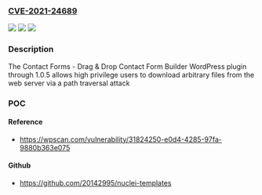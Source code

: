 ### [CVE-2021-24689](https://cve.mitre.org/cgi-bin/cvename.cgi?name=CVE-2021-24689)
![](https://img.shields.io/static/v1?label=Product&message=Contact%20Forms%20%E2%80%93%20Drag%20%26%20Drop%20Contact%20Form%20Builder&color=blue)
![](https://img.shields.io/static/v1?label=Version&message=1.0.5%3C%3D%201.0.5%20&color=brighgreen)
![](https://img.shields.io/static/v1?label=Vulnerability&message=CWE-22%20Improper%20Limitation%20of%20a%20Pathname%20to%20a%20Restricted%20Directory%20('Path%20Traversal')&color=brighgreen)

### Description

The Contact Forms - Drag & Drop Contact Form Builder WordPress plugin through 1.0.5 allows high privilege users to download arbitrary files from the web server via a path traversal attack

### POC

#### Reference
- https://wpscan.com/vulnerability/31824250-e0d4-4285-97fa-9880b363e075

#### Github
- https://github.com/20142995/nuclei-templates

